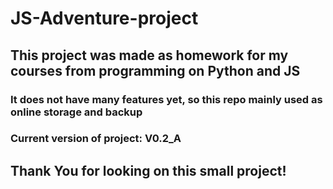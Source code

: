 # JS-Adventure-project
## This project was made as homework for my courses from programming on Python and JS

### It does not have many features yet, so this repo mainly used as online storage and backup
### Current version of project: V0.2_A

## Thank You for looking on this small project!